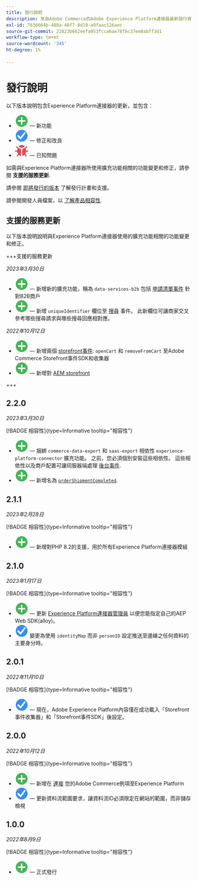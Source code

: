 ```yaml
---
title: 發行說明
description: 來自Adobe Commerce的Adobe Experience Platform連接器最新發行資訊。
exl-id: 7636664b-488a-46f7-8d19-a9faac126aec
source-git-commit: 22823b662eefa953fcca6ae78f6c37ee8abff3d1
workflow-type: tm+mt
source-wordcount: '345'
ht-degree: 1%

---
```


# 發行說明

以下版本說明包含Experience Platform連接器的更新，並包含：

* ![新增](../assets/new.svg)  — 新功能
* ![修正](../assets/fix.svg)  — 修正和改良
* ![錯誤](../assets/bug.svg)  — 已知問題

如需與Experience Platform連接器所使用擴充功能相關的功能變更和修正，請參閱 **支援的服務更新**.

請參閱 [即將發行的版本](https://experienceleague.adobe.com/docs/commerce-operations/release/planning/schedule.html) 了解發行計畫和支援。

請參閱開發人員檔案，以 [了解產品相容性](https://experienceleague.adobe.com/docs/commerce-operations/release/product-availability.html).

## 支援的服務更新

以下版本說明說明與Experience Platform連接器使用的擴充功能相關的功能變更和修正。

+++支援的服務更新

_2023年3月30日_

* ![新增](../assets/new.svg)  — 新增新的擴充功能，稱為 `data-services-b2b` 包括 [申請清單事件](events.md#b2b-events) 針對B2B商戶
* ![新增](../assets/new.svg)  — 新增 `uniqueIdentifier` 欄位至 [搜尋](events.md#search-events) 事件。 此新欄位可讓商家交叉參考哪些搜尋請求與哪些搜尋回應相對應。

_2022年10月12日_

* ![新增](../assets/new.svg)  — 新增兩個 [storefront事件](events.md): `openCart` 和 `removeFromCart` 至Adobe Commerce Storefront事件SDK和收集器
* ![新增](../assets/new.svg)  — 新增對 [AEM storefront](overview.md#aem-support)

+++

## 2.2.0

_2023年3月30日_

[!BADGE 相容性]{type=Informative tooltip="相容性"}

* ![新增](../assets/new.svg)  — 捆綁 `commerce-data-export` 和 `saas-export` 相依性 `experience-platform-connector` 擴充功能。 之前，您必須個別安裝這些相依性。 這些相依性以及商戶配置可讓伺服器端處理 [後台事件](events.md#back-office-events).
* ![新增](../assets/new.svg)  — 新增名為 [`orderShipmentCompleted`](events.md#ordershipmentcompleted).

## 2.1.1

_2023年2月28日_

[!BADGE 相容性]{type=Informative tooltip="相容性"}

* ![新增](../assets/new.svg)  — 新增對PHP 8.2的支援，用於所有Experience Platform連接器模組

## 2.1.0

_2023年1月17日_

[!BADGE 相容性]{type=Informative tooltip="相容性"}

* ![新增](../assets/new.svg)  — 更新 [Experience Platform連接器管理員](connect-data.md) 以便您能指定自己的AEP Web SDK(alloy)。
* ![修正](../assets/fix.svg) 變更為使用 `identityMap` 而非 `personID` 設定推送至邊緣之任何資料的主要身分時。

## 2.0.1

_2022年11月10日_

[!BADGE 相容性]{type=Informative tooltip="相容性"}

* ![修正問題](../assets/fix.svg)  — 現在，Adobe Experience Platform內容僅在成功載入「Storefront事件收集器」和「Storefront事件SDK」後設定。

## 2.0.0

_2022年10月12日_

[!BADGE 相容性]{type=Informative tooltip="相容性"}

* ![新增](../assets/new.svg)  — 新增在 [連接](connect-data.md) 您的Adobe Commerce例項至Experience Platform
* ![修正](../assets/fix.svg)  — 更新資料流範圍要求，讓資料流ID必須限定在網站的範圍，而非儲存檢視

## 1.0.0

_2022年8月9日_

[!BADGE 相容性]{type=Informative tooltip="相容性"}

* ![新增](../assets/new.svg)  — 正式發行
